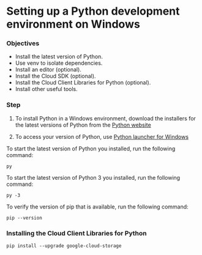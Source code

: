 # Setting up a Python development environment on Windows

### Objectives

- Install the latest version of Python.
- Use venv to isolate dependencies.
- Install an editor (optional).
- Install the Cloud SDK (optional).
- Install the Cloud Client Libraries for Python (optional).
- Install other useful tools.

### Step

1. To install Python in a Windows environment, download the installers for the latest versions of Python from the [Python website](https://www.python.org/downloads/windows/)

2. To access your version of Python, use [Python launcher for Windows](https://docs.python.org/3/using/windows.html#launcher)

To start the latest version of Python you installed, run the following command:
```
py
```

To start the latest version of Python 3 you installed, run the following command:

```
py -3
```

To verify the version of pip that is available, run the following command:

```
pip --version
```

### Installing the Cloud Client Libraries for Python

```
pip install --upgrade google-cloud-storage
```